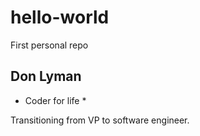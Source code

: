 # hello-world
First personal repo
## Don Lyman
* Coder for life *

Transitioning from VP to software engineer.
